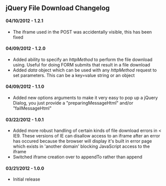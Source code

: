 <h2>jQuery File Download Changelog</h2>

<h4>04/10/2012 - 1.2.1</h4>
<ul>
    <li>The iframe used in the POST was accidentally visible, this has been fixed</li>
</ul>

<h4>04/09/2012 - 1.2.0</h4>
<ul>
    <li>Added ability to specify an <i>httpMethod</i> to perform the file download using. Useful for doing FORM submits that result in a file download</li>
    <li>Added <i>data</i> object which can be used with any <i>httpMethod</i> request to set parameters. This can be a key=value string or an object</li>
</ul>
<h4>04/09/2012 - 1.1.0</h4>
<ul>
    <li>Added new options arguments to make it very easy to pop up a jQuery Dialog, you just provide a "preparingMessageHtml" and/or "failMessageHtml"</li>
</ul>
<h4>03/22/2012 - 1.0.1</h4>
<ul>
    <li>Added more robust handling of certain kinds of file download errors in &lt; IE9. These versions of IE can disallow access to an iframe after an error has occured because the browser will display it's built in error page
        which exists in 'another domain' blocking JavaScript access to the iframe</li>
    <li>Switched iframe creation over to appendTo rather than append</li>
</ul>

<h4>03/21/2012 - 1.0.0</h4>
<ul>
    <li>Initial release</li>
</ul>